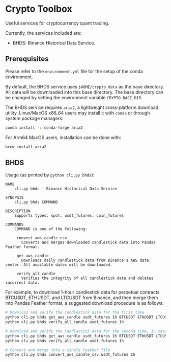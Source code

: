 # Crypto Toolbox

Useful services for cryptocurrency quant trading.

Currently, the services included are:
- BHDS: Binance Historical Data Service.

## Prerequisites

Please refer to the `environment.yml` file for the setup of the conda environment.

By default, the BHDS service uses `$HOME/crypto_data` as the base directory. All data will be downloaded into this base directory. The base directory can be changed by setting the environment variable `CRYPTO_BASE_DIR`.

The BHDS service requires `aria2`, a lightweight cross-platform download utility. 
Linux/MacOS x86_64 users may install it with `conda` or through system package managers:

``` bash
conda install -c conda-forge aria2
```

For Arm64 MacOS users, installation can be done with:

``` bash
brew install aria2
```

## BHDS

Usage (as printed by `python cli.py bhds`):

```
NAME
    cli.py bhds - Binance Historical Data Service

SYNOPSIS
    cli.py bhds COMMAND

DESCRIPTION
    Supports types: spot, usdt_futures, coin_futures

COMMANDS
    COMMAND is one of the following:

     convert_aws_candle_csv
       Converts and merges downloaded candlestick data into Pandas Feather format.

     get_aws_candle
       Downloads daily candlestick data from Binance's AWS data center. All available dates will be downloaded.

     verify_all_candle
       Verifies the integrity of all candlestick data and deletes incorrect data.
```

For example, to download 1-hour candlestick data for perpetual contracts BTCUSDT, ETHUSDT, and LTCUSDT from Binance, and then merge them into Pandas Feather format, a suggested download procedure is as follows:

``` bash
# Download and verify the candlestick data for the first time
python cli.py bhds get_aws_candle usdt_futures 1h BTCUSDT ETHUSDT LTCUSDT
python cli.py bhds verify_all_candle usdt_futures 1h

# Download and verify the candlestick data for the second time, in case some files are missing
python cli.py bhds get_aws_candle usdt_futures 1h BTCUSDT ETHUSDT LTCUSDT
python cli.py bhds verify_all_candle usdt_futures 1h

# Convert and merge into a single Feather file
python cli.py bhds convert_aws_candle_csv usdt_futures 1h
```